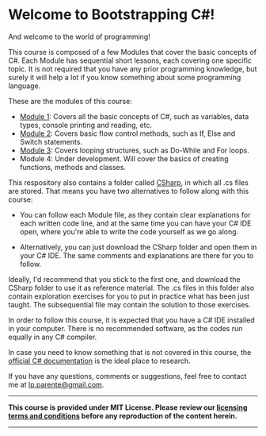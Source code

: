 # Welcome to Bootstrapping C#!

And welcome to the world of programming!

This course is composed of a few Modules that cover the basic concepts of C#. Each Module has sequential short lessons, each covering one specific topic. It is not required that you have any prior programming knowledge, but surely it will help a lot if you know something about some programming language.

These are the modules of this course:

- [Module 1](https://github.com/luizparente/CSharp/blob/master/Module%201.md): Covers all the basic concepts of C#, such as variables, data types, console printing and reading, etc.
- [Module 2](https://github.com/luizparente/CSharp/blob/master/Module%202.md): Covers basic flow control methods, such as If, Else and Switch statements.
- [Module 3](https://github.com/luizparente/CSharp/blob/master/Module%203.md): Covers looping structures, such as Do-While and For loops.
- Module 4: Under development. Will cover the basics of creating functions, methods and classes.

This respository also contains a folder called [CSharp](https://github.com/luizparente/CSharp/tree/master/CSharp), in which all .cs files are stored. That means you have two alternatives to follow along with this course:

- You can follow each Module file, as they contain clear explanations for each written code line, and at the same time you can have your C# IDE open, where you're able to write the code yourself as we go along.

- Alternatively, you can just download the CSharp folder and open them in your C# IDE. The same comments and explanations are there for you to follow.

Ideally, I'd recommend that you stick to the first one, and download the CSharp folder to use it as reference material. The .cs files in this folder also contain exploration exercises for you to put in practice what has been just taught. The subsequential file may contain the solution to those exercises.

In order to follow this course, it is expected that you have a C# IDE installed in your computer. There is no recommended software, as the codes run equally in any C# compiler.

In case you need to know something that is not covered in this course, the [official C# documentation](https://docs.microsoft.com/en-us/dotnet/csharp/) is the ideal place to research.

If you have any questions, comments or suggestions, feel free to contact me at lp.parente@gmail.com.

*****

**This course is provided under MIT License. Please review our [licensing terms and conditions](https://github.com/luizparente/CSharp/blob/master/LICENSE) before any reproduction of the content herein.**

*****
